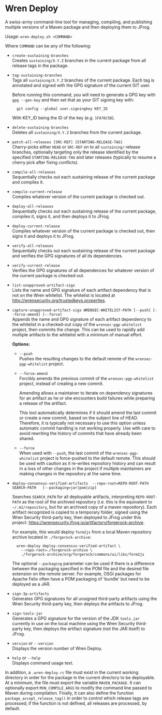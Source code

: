 # Wren Deploy
A swiss-army command-line tool for managing, compiling, and publishing multiple
versions of a Maven package and then deploying them to JFrog.

Usage: `wren-deploy.sh <COMMAND>`

Where `COMMAND` can be any of the following:
  - `create-sustaining-branches`  
    Creates `sustaining/X.Y.Z` branches in the current package from all release
    tags in the package.
    
  - `tag-sustaining-branches`  
    Tags all `sustaining/X.Y.Z` branches of the current package. Each tag is 
    annotated and signed with the GPG signature of the current GIT user.

    Before running this command, you will need to generate a GPG
    key with `gpg --gen-key` and then set that as your GIT
    signing key with:

    ```
      git config --global user.signingkey KEY_ID
    ```

    With KEY_ID being the ID of the key (e.g. `1FA76C5D`).

  - `delete-sustaining-branches`  
    Deletes all `sustaining/X.Y.Z` branches from the current package.

  - `patch-all-releases [SRC-REF] [STARTING-RELEASE-TAG]`  
    Cherry-picks either `HEAD` or `SRC-REF` on to all `sustaining/` release 
    branches, optionally targeting only the release identified by the specified 
    `STARTING-RELEASE-TAG` and later releases (typically to resume a cherry pick 
    after fixing conflicts).

  - `compile-all-releases`  
    Sequentially checks out each sustaining release of the current package and 
    compiles it.

  - `compile-current-release`  
    Compiles whatever version of the current package is checked out.

  - `deploy-all-releases`  
    Sequentially checks out each sustaining release of the current package, 
    compiles it, signs it, and then deploys it to JFrog.

  - `deploy-current-release`  
    Compiles whatever version of the current package is checked out, then signs 
    it and deploys it to JFrog.

  - `verify-all-releases`  
    Sequentially checks out each sustaining release of the current package and 
    verifies the GPG signatures of all its dependencies.

  - `verify-current-release`  
    Verifies the GPG signatures of all dependences for whatever version of the 
    current package is checked out.

  - `list-unapproved-artifact-sigs`  
    Lists the name and GPG signature of each artifact dependency that is not on
    the Wren whitelist. The whitelist is located at
    http://wrensecurity.org/trustedkeys.properties.

  - `capture-unapproved-artifact-sigs WRENSEC-WHITELIST-PATH
      [--push] [--force-amend] [--force]`  
    Appends the name and GPG signature of each artifact dependency to the 
    whitelist in a checked-out copy of the `wrensec-pgp-whitelist` project, then 
    commits the change. This can be used to rapidly add multiple artifacts to 
    the whitelist with a minimum of manual effort.

    **Options:**
    - `--push`  
      Pushes the resulting changes to the default remote of the 
      `wrensec-pgp-whitelist` project.

    - `--force-amend`  
      Forcibly amends the previous commit of the `wrensec-pgp-whitelist` 
      project, instead of creating a new commit.

      Amending allows a maintainer to iterate on dependency signatures for an 
      artifact as he or she encounters build failures while preparing a release 
      of the artifact.

      This tool automatically determines if it should amend the last commit or 
      create a new commit, based on the subject line of HEAD. Therefore, it is 
      typically not necessary to use this option unless automatic commit 
      handling is not working properly. Use with care to avoid rewriting the
      history of commits that have already been shared.

    - `--force`  
      When used with `--push`, the last commit of the `wrensec-pgp-whitelist` 
      project is force-pushed to the default remote. This should be used with 
      caution as it re-writes repository history and can result in a loss of 
      other changes in the project if multiple maintainers are making changes in 
      the repository at the same time.

  - `deploy-consensus-verified-artifacts 
       --repo-root=REPO-ROOT-PATH SEARCH-PATH  
       [--packaging=jar|pom|zip]`

    Searches `SEARCH_PATH` for all deployable artifacts, interpreting 
    `REPO-ROOT-PATH` as the root of the archived repository (i.e. this is the 
    equivalent to `~/.m2/repository`, but for an archived copy of a maven 
    repository). Each artifact recognized is copied to a temporary folder, 
    signed using the Wren Security third-party key, then deployed to JFrog 
    under this project:
    https://wrensecurity.jfrog.io/artifactory/forgerock-archive.
    
    For example, this would deploy `form2js` from a local Maven repository
    archive located in `./forgerock-archive`:
    ```
      wren-deploy deploy-consensus-verified-artifact \
        --repo-root=./forgerock-archive \
        ./forgerock-archive/org/forgerock/commons/ui/libs/form2js
    ```

    The optional `--packaging` parameter can be used if there is a difference 
    between the packaging specified in the POM file and the desired file 
    extension on the remote server. For example, OSGi packages for Apache Felix
    often have a POM packaging of 'bundle' but need to be deployed as a JAR.


  - `sign-3p-artifacts`  
    Generates GPG signatures for all unsigned third-party artifacts using the 
    Wren Security third-party key, then deploys the artifacts to JFrog.

  - `sign-tools-jar`  
    Generates a GPG signature for the version of the JDK `tools.jar` currently 
    in use on the local machine using the Wren Security third-party key, then 
    deploys the artifact signature (not the JAR itself) to JFrog.

  - `version` or `--version`  
    Displays the version number of Wren Deploy.


  - `help` or `--help`  
    Displays command usage text.

In addition, a `.wren-deploy.rc` file must exist in the current working
directory in order for the package in the current directory to be deployable. At
a minimum, the file must export the variable `MAVEN_PACKAGE`. It can optionally
export `MVN_COMPILE_ARGS` to modify the command line passed to Maven during 
compilation. Finally, it can also define the function 
`package_accept_release_tag()` in order to control which release tags are 
processed; if the function is not defined, all releases are processed, by
default.
